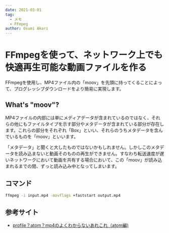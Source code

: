 ```yaml
---
date: 2021-03-01
tag: 
  - メモ
  - FFmpeg
author: Osumi Akari
---
```

# FFmpegを使って、ネットワーク上でも快適再生可能な動画ファイルを作る
FFmpegを使用し、MP4ファイル内の「moov」を先頭に持ってくることによって、プログレッシブダウンロードをより簡易に実現します。

## What's "moov"?
MP4ファイルの内部には単にメディアデータが含まれているのではなく、それらの他にもファイルタイプを示す部分やメタデータが含まれている部分が存在します。これらの部分をそれぞれ「Box」といい、それらのうちメタデータを含んでいるものを「moov」といいます。

「メタデータ」と聞くと大したものではないかもしれません。しかしこのメタデータを読み込まないと動画そのものの再生ができません。すなわち転送速度が遅いネットワークにおいて動画を共有する場合において、この「moov」が読み込まれるまでの間、ずっと読み込み中となってしまいます。

## コマンド
```bash
ffmpeg -i input.mp4 -movflags +faststart output.mp4
```

## 参考サイト
* [profile？atom？mp4のよくわからないあれこれ（atom編) ](http://yebisupress.dac.co.jp/2015/11/04/profile%EF%BC%9Fatom%EF%BC%9Fmp4%E3%81%AE%E3%82%88%E3%81%8F%E3%82%8F%E3%81%8B%E3%82%89%E3%81%AA%E3%81%84%E3%81%82%E3%82%8C%E3%81%93%E3%82%8C%EF%BC%88atom%E7%B7%A8/)